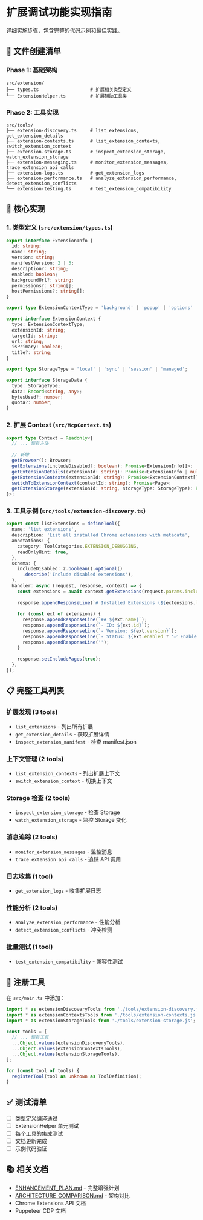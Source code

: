 # 扩展调试功能实现指南

详细实施步骤，包含完整的代码示例和最佳实践。

## 📁 文件创建清单

### Phase 1: 基础架构
```
src/extension/
├── types.ts                   # 扩展相关类型定义
└── ExtensionHelper.ts         # 扩展辅助工具类
```

### Phase 2: 工具实现
```
src/tools/
├── extension-discovery.ts     # list_extensions, get_extension_details
├── extension-contexts.ts      # list_extension_contexts, switch_extension_context  
├── extension-storage.ts       # inspect_extension_storage, watch_extension_storage
├── extension-messaging.ts     # monitor_extension_messages, trace_extension_api_calls
├── extension-logs.ts          # get_extension_logs
├── extension-performance.ts   # analyze_extension_performance, detect_extension_conflicts
└── extension-testing.ts       # test_extension_compatibility
```

## 🎯 核心实现

### 1. 类型定义 (`src/extension/types.ts`)

```typescript
export interface ExtensionInfo {
  id: string;
  name: string;
  version: string;
  manifestVersion: 2 | 3;
  description?: string;
  enabled: boolean;
  backgroundUrl?: string;
  permissions?: string[];
  hostPermissions?: string[];
}

export type ExtensionContextType = 'background' | 'popup' | 'options' | 'devtools' | 'content_script';

export interface ExtensionContext {
  type: ExtensionContextType;
  extensionId: string;
  targetId: string;
  url: string;
  isPrimary: boolean;
  title?: string;
}

export type StorageType = 'local' | 'sync' | 'session' | 'managed';

export interface StorageData {
  type: StorageType;
  data: Record<string, any>;
  bytesUsed?: number;
  quota?: number;
}
```

### 2. 扩展 Context (`src/McpContext.ts`)

```typescript
export type Context = Readonly<{
  // ... 现有方法
  
  // 新增
  getBrowser(): Browser;
  getExtensions(includeDisabled?: boolean): Promise<ExtensionInfo[]>;
  getExtensionDetails(extensionId: string): Promise<ExtensionInfo | null>;
  getExtensionContexts(extensionId: string): Promise<ExtensionContext[]>;
  switchToExtensionContext(contextId: string): Promise<Page>;
  getExtensionStorage(extensionId: string, storageType: StorageType): Promise<StorageData>;
}>;
```

### 3. 工具示例 (`src/tools/extension-discovery.ts`)

```typescript
export const listExtensions = defineTool({
  name: 'list_extensions',
  description: 'List all installed Chrome extensions with metadata',
  annotations: {
    category: ToolCategories.EXTENSION_DEBUGGING,
    readOnlyHint: true,
  },
  schema: {
    includeDisabled: z.boolean().optional()
      .describe('Include disabled extensions'),
  },
  handler: async (request, response, context) => {
    const extensions = await context.getExtensions(request.params.includeDisabled);
    
    response.appendResponseLine(`# Installed Extensions (${extensions.length})\n`);
    
    for (const ext of extensions) {
      response.appendResponseLine(`## ${ext.name}`);
      response.appendResponseLine(`- ID: ${ext.id}`);
      response.appendResponseLine(`- Version: ${ext.version}`);
      response.appendResponseLine(`- Status: ${ext.enabled ? '✅ Enabled' : '❌ Disabled'}`);
      response.appendResponseLine('');
    }
    
    response.setIncludePages(true);
  },
});
```

## 📋 完整工具列表

### 扩展发现 (3 tools)
- `list_extensions` - 列出所有扩展
- `get_extension_details` - 获取扩展详情
- `inspect_extension_manifest` - 检查 manifest.json

### 上下文管理 (2 tools)
- `list_extension_contexts` - 列出扩展上下文
- `switch_extension_context` - 切换上下文

### Storage 检查 (2 tools)
- `inspect_extension_storage` - 检查 Storage
- `watch_extension_storage` - 监控 Storage 变化

### 消息追踪 (2 tools)
- `monitor_extension_messages` - 监控消息
- `trace_extension_api_calls` - 追踪 API 调用

### 日志收集 (1 tool)
- `get_extension_logs` - 收集扩展日志

### 性能分析 (2 tools)
- `analyze_extension_performance` - 性能分析
- `detect_extension_conflicts` - 冲突检测

### 批量测试 (1 tool)
- `test_extension_compatibility` - 兼容性测试

## 🔧 注册工具

在 `src/main.ts` 中添加：

```typescript
import * as extensionDiscoveryTools from './tools/extension-discovery.js';
import * as extensionContextsTools from './tools/extension-contexts.js';
import * as extensionStorageTools from './tools/extension-storage.js';

const tools = [
  // ... 现有工具
  ...Object.values(extensionDiscoveryTools),
  ...Object.values(extensionContextsTools),
  ...Object.values(extensionStorageTools),
];

for (const tool of tools) {
  registerTool(tool as unknown as ToolDefinition);
}
```

## ✅ 测试清单

- [ ] 类型定义编译通过
- [ ] ExtensionHelper 单元测试
- [ ] 每个工具的集成测试
- [ ] 文档更新完成
- [ ] 示例代码验证

## 📚 相关文档

- [ENHANCEMENT_PLAN.md](./ENHANCEMENT_PLAN.md) - 完整增强计划
- [ARCHITECTURE_COMPARISON.md](./ARCHITECTURE_COMPARISON.md) - 架构对比
- Chrome Extensions API 文档
- Puppeteer CDP 文档
